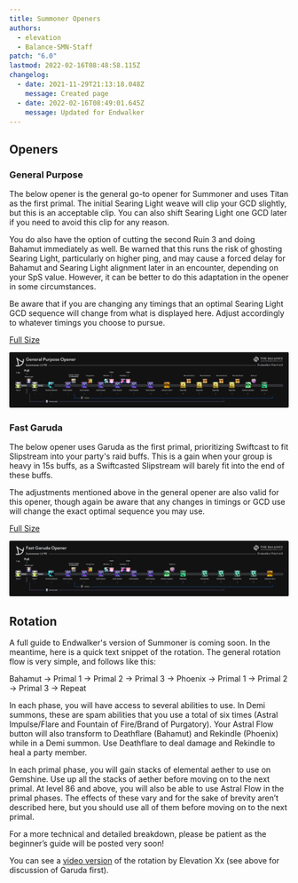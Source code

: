 ```yaml
---
title: Summoner Openers
authors:
  - elevation
  - Balance-SMN-Staff
patch: "6.0"
lastmod: 2022-02-16T08:48:58.115Z
changelog:
  - date: 2021-11-29T21:13:18.048Z
    message: Created page
  - date: 2022-02-16T08:49:01.645Z
    message: Updated for Endwalker
---
```

## Openers

### General Purpose

The below opener is the general go-to opener for Summoner and uses Titan as the first primal. The initial Searing Light weave will clip your GCD slightly, but this is an acceptable clip. You can also shift Searing Light one GCD later if you need to avoid this clip for any reason.

You do also have the option of cutting the second Ruin 3 and doing Bahamut immediately as well. Be warned that this runs the risk of ghosting Searing Light, particularly on higher ping, and may cause a forced delay for Bahamut and Searing Light alignment later in an encounter, depending on your SpS value. However, it can be better to do this adaptation in the opener in some circumstances.

Be aware that if you are changing any timings that an optimal Searing Light GCD sequence will change from what is displayed here. Adjust accordingly to whatever timings you choose to pursue.

[Full Size](/img/jobs/smn/smnopener_0000_general.png)

![Summoner - General Opener](/img/jobs/smn/smnopener_0000_general.png)

### Fast Garuda

The below opener uses Garuda as the first primal, prioritizing Swiftcast to fit Slipstream into your party's raid buffs. This is a gain when your group is heavy in 15s buffs, as a Swiftcasted Slipstream will barely fit into the end of these buffs.

The adjustments mentioned above in the general opener are also valid for this opener, though again be aware that any changes in timings or GCD use will change the exact optimal sequence you may use.

[Full Size](/img/jobs/smn/smnopener_0001_fastgaruda.png)

![Summoner - Fast Garuda Opener](/img/jobs/smn/smnopener_0001_fastgaruda.png)

## Rotation

A full guide to Endwalker's version of Summoner is coming soon.  In the meantime, here is a quick text snippet of the rotation.  The general rotation flow is very simple, and follows like this:

Bahamut -> Primal 1 -> Primal 2 -> Primal 3 -> Phoenix -> Primal 1 -> Primal 2 -> Primal 3 -> Repeat

In each phase, you will have access to several abilities to use. In Demi summons, these are spam abilities that you use a total of six times (Astral Impulse/Flare and Fountain of Fire/Brand of Purgatory). Your Astral Flow button will also transform to Deathflare (Bahamut) and Rekindle (Phoenix) while in a Demi summon. Use Deathflare to deal damage and Rekindle to heal a party member.

In each primal phase, you will gain stacks of elemental aether to use on Gemshine. Use up all the stacks of aether before moving on to the next primal. At level 86 and above, you will also be able to use Astral Flow in the primal phases. The effects of these vary and for the sake of brevity aren’t described here, but you should use all of them before moving on to the next primal.

For a more technical and detailed breakdown, please be patient as the beginner’s guide will be posted very soon!

You can see a [video version](https://www.youtube.com/watch?v=Fe4eHzdWZE8) of the rotation by Elevation Xx (see above for discussion of Garuda first).